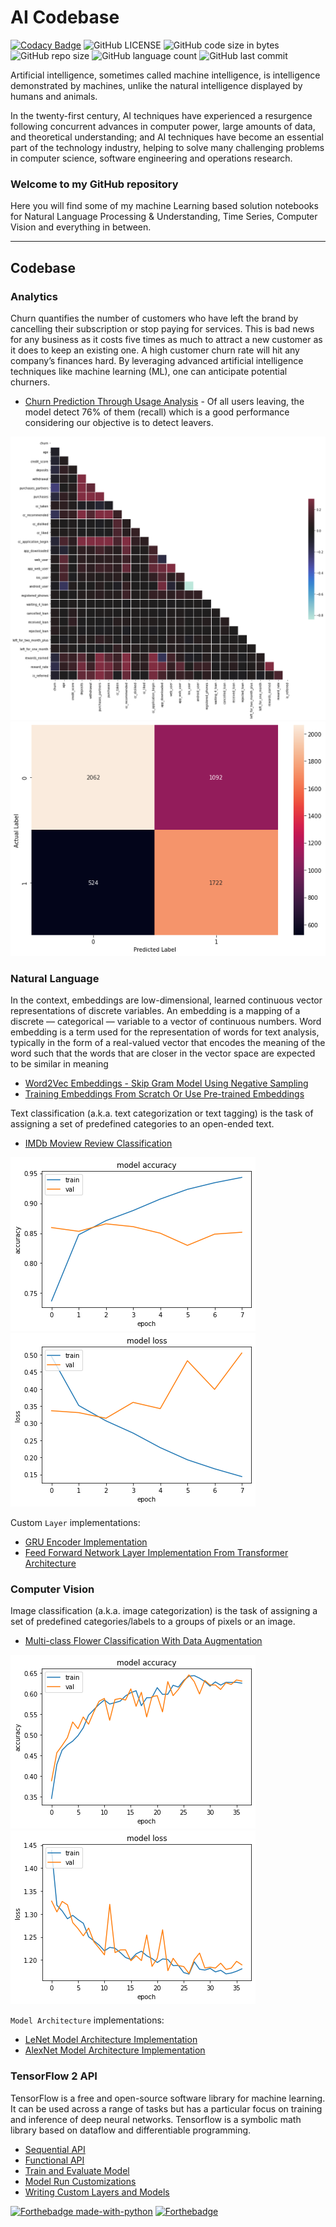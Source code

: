 # AI Codebase

[![Codacy Badge](https://api.codacy.com/project/badge/Grade/27618c4c51a3408091f5dc4f8a4fbf06)](https://app.codacy.com/gh/nityansuman/ai-codebase?utm_source=github.com&utm_medium=referral&utm_content=nityansuman/ai-codebase&utm_campaign=Badge_Grade_Settings)
![GitHub LICENSE](https://img.shields.io/github/license/nityansuman/ai-codebase)
![GitHub code size in bytes](https://img.shields.io/github/languages/code-size/nityansuman/ai-codebase)
![GitHub repo size](https://img.shields.io/github/repo-size/nityansuman/ai-codebase)
![GitHub language count](https://img.shields.io/github/languages/count/nityansuman/ai-codebase)
![GitHub last commit](https://img.shields.io/github/last-commit/nityansuman/ai-codebase)

Artificial intelligence, sometimes called machine intelligence, is intelligence demonstrated by machines, unlike the natural intelligence displayed by humans and animals.

In the twenty-first century, AI techniques have experienced a resurgence following concurrent advances in computer power, large amounts of data, and theoretical understanding; and AI techniques have become an essential part of the technology industry, helping to solve many challenging problems in computer science, software engineering and operations research.

### Welcome to my GitHub repository

Here you will find some of my machine Learning based solution notebooks for Natural Language Processing & Understanding, Time Series, Computer Vision and everything in between.

---

## Codebase

### Analytics

Churn quantifies the number of customers who have left the brand by cancelling their subscription or stop paying for services. This is bad news for any business as it costs five times as much to attract a new customer as it does to keep an existing one. A high customer churn rate will hit any company’s finances hard. By leveraging advanced artificial intelligence techniques like machine learning (ML), one can anticipate potential churners.

- [Churn Prediction Through Usage Analysis](analytics/churn-prediction-through-usage-analysis.ipynb) - Of all users leaving, the model detect 76% of them (recall) which is a good performance considering our objective is to detect leavers.

![feature-corr](analytics/images/churn-prediction-feature-correlation.png)
![confusion-matrix](analytics/images/churn-prediction-confusion-matrix.png)

### Natural Language

In the context, embeddings are low-dimensional, learned continuous vector representations of discrete variables.
An embedding is a mapping of a discrete — categorical — variable to a vector of continuous numbers.
Word embedding is a term used for the representation of words for text analysis, typically in the form of a real-valued vector that encodes the meaning of the word such that the words that are closer in the vector space are expected to be similar in meaning

- [Word2Vec Embeddings - Skip Gram Model Using Negative Sampling](natural-language/skip-gram-word2vec.ipynb)
- [Training Embeddings From Scratch Or Use Pre-trained Embeddings](natural-language/embeddings-playground.ipynb)

Text classification (a.k.a. text categorization or text tagging) is the task of assigning a set of predefined categories to an open-ended text.

- [IMDb Moview Review Classification](natural-language/classification-playground.ipynb)

![model-acc](natural-language/images/review-classification-acc.png)
![model-loss](natural-language/images/review-classification-loss.png)

Custom `Layer` implementations:

- [GRU Encoder Implementation](natural-language/encoder.py)
- [Feed Forward Network Layer Implementation From Transformer Architecture](natural-language/feed_forward_network.py)

<!-- ### Time Series

A time series is a series of data points indexed (or listed or graphed) in time order.

- [Sales Forecasting](time-series/)

### Structured Data

Predictive analytics is the branch of the advanced analytics which is used to make predictions about unknown events using tabulated data points.

- [Customer Churn Prediction](structured-data/)
- [Customer Lifetime Value Prediction](structured-data/) -->

### Computer Vision

Image classification (a.k.a. image categorization) is the task of assigning a set of predefined categories/labels to a groups of pixels or an image.

- [Multi-class Flower Classification With Data Augmentation](computer-vision/image-classification-with-data-agumentation.ipynb)

![model-acc](computer-vision/images/flower-classification-acc.png)
![model-loss](computer-vision/images/flower-classification-loss.png)

`Model Architecture` implementations:

- [LeNet Model Architecture Implementation](computer-vision/le_net.py)
- [AlexNet Model Architecture Implementation](computer-vision/alex_net.py)

### TensorFlow 2 API

TensorFlow is a free and open-source software library for machine learning. It can be used across a range of tasks but has a particular focus on training and inference of deep neural networks. Tensorflow is a symbolic math library based on dataflow and differentiable programming.

- [Sequential API](tensorflow2-api/sequential-model-api.ipynb)
- [Functional API](tensorflow2-api/functional-model-api.ipynb)
- [Train and Evaluate Model](tensorflow2-api/train-and-evaluate-model.ipynb)
- [Model Run Customizations](tensorflow2-api/model-run-customizations.ipynb)
- [Writing Custom Layers and Models](tensorflow2-api/writing-new-layers-and-models-via-subclassing.ipynb)

[![Forthebadge made-with-python](http://ForTheBadge.com/images/badges/made-with-python.svg)](https://www.python.org/)
[![Forthebadge](https://forthebadge.com/images/badges/built-with-love.svg)](https://forthebadge.com)
